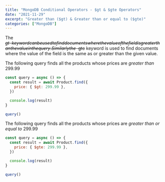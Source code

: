 ```yaml
---
title: "MongoDB Conditional Operators - $gt & $gte Operators"
date: "2021-11-29"
excerpt: "Greater than ($gt) & Greater than or equal to ($gte)"
categories: ["MongoDB"]
---
```


The ~~$gt~~ keyword can be used to find documents where the value of the field is greater than the value in the query. Similarly the ~~$gte~~ keyword is used to find documents where the value of the field is the same as or greater than the given value.

The following query finds all the products whose prices are _greater than_ 299.99

```js {numberLines}
const query = async () => {
  const result = await Product.find({
    price: { $gt: 299.99 },
  })

  console.log(result)
}

query()
```

The following query finds all the products whose prices are _greater than or equal to_ 299.99

```js {numberLines}
const query = async () => {
  const result = await Product.find({
    price: { $gte: 299.99 },
  })

  console.log(result)
}

query()
```
